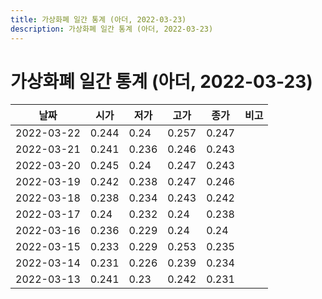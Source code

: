 ```yaml
---
title: 가상화폐 일간 통계 (아더, 2022-03-23)
description: 가상화폐 일간 통계 (아더, 2022-03-23)
---
```



가상화폐 일간 통계 (아더, 2022-03-23)
===

|날짜|시가|저가|고가|종가|비고|
|--|--|--|--|--|--|
|2022-03-22|0.244|0.24|0.257|0.247|    |
|2022-03-21|0.241|0.236|0.246|0.243|    |
|2022-03-20|0.245|0.24|0.247|0.243|    |
|2022-03-19|0.242|0.238|0.247|0.246|    |
|2022-03-18|0.238|0.234|0.243|0.242|    |
|2022-03-17|0.24|0.232|0.24|0.238|    |
|2022-03-16|0.236|0.229|0.24|0.24|    |
|2022-03-15|0.233|0.229|0.253|0.235|    |
|2022-03-14|0.231|0.226|0.239|0.234|    |
|2022-03-13|0.241|0.23|0.242|0.231|    |

